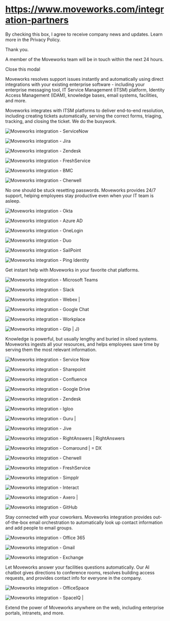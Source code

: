 # https://www.moveworks.com/integration-partners

By checking this box, I agree to receive company news and updates. Learn more in the Privacy Policy.

Thank you.

A member of the Moveworks team will be in touch within the next 24 hours.



  Close this modal
  


Moveworks resolves support issues instantly and automatically using direct integrations with your existing enterprise software - including your enterprise messaging tool, IT Service Management (ITSM) platform, Identity Access Management (IDAM), knowledge bases, email systems, facilities, and more.

Moveworks integrates with ITSM platforms to deliver end-to-end resolution, including creating tickets automatically, serving the correct forms, triaging, tracking, and closing the ticket. We do the busywork.

![Moveworks integration - ServiceNow](https://www.moveworks.com/hubfs/img/integrations/mark-only/servicenow.svg)

![Moveworks integration - Jira](https://www.moveworks.com/hubfs/img/integrations/mark-only/Jira_IconOnly.svg)

![Moveworks integration - Zendesk](https://www.moveworks.com/hubfs/zendesk-2.svg)

![Moveworks integration - FreshService](https://www.moveworks.com/hubfs/img/integrations/mark-only/freshservice.svg)

![Moveworks integration - BMC](https://www.moveworks.com/hubfs/BMC.svg)

![Moveworks integration - Cherwell](https://www.moveworks.com/hubfs/Cherwell.svg)

No one should be stuck resetting passwords. Moveworks provides 24/7 support, helping employees stay productive even when your IT team is asleep. 

![Moveworks integration - Okta](https://www.moveworks.com/hubfs/img/integrations/mark-only/okta.svg)

![Moveworks integration - Azure AD](https://www.moveworks.com/hubfs/Moveweb/Enterprise%20Logos%20(integrations)/azure-active-directory-1.png)

![Moveworks integration - OneLogin](https://www.moveworks.com/hubfs/img/integrations/mark-only/onelogin-bug-1.svg)

![Moveworks integration - Duo](https://www.moveworks.com/hubfs/img/integrations/mark-only/Duo_Logo_Green.svg)

![Moveworks integration - SailPoint](https://www.moveworks.com/hubfs/img/integrations/mark-only/sailpoint-bug.svg)

![Moveworks integration - Ping Identity](https://www.moveworks.com/hubfs/img/integrations/mark-only/ping_logo_singlecolor.svg)

Get instant help with Moveworks in your favorite chat platforms.

![Moveworks integration - Microsoft Teams](https://www.moveworks.com/hubfs/Microsoft_Teams_Icon_NEW-1.svg)

![Moveworks integration - Slack](https://www.moveworks.com/hubfs/img/integrations/mark-only/slack-bug-1.svg)

![Moveworks integration - Webex | ](https://www.moveworks.com/hubfs/Webex_ByCisco_Icon_Greyscale.png)

![Moveworks integration - Google Chat](https://www.moveworks.com/hubfs/Google_Hangouts_Chat.svg)

![Moveworks integration - Workplace](https://www.moveworks.com/hubfs/Facebook_Workplace-1.svg)

![Moveworks integration - Glip | J}](https://www.moveworks.com/hubfs/Glip_Icon_FullColor.png)

Knowledge is powerful, but usually lengthy and buried in siloed systems. Moveworks ingests all your resources, and helps employees save time by serving them the most relevant information. 

![Moveworks integration - Service Now](https://www.moveworks.com/hubfs/img/integrations/mark-only/servicenow.svg)

![Moveworks integration - Sharepoint](https://www.moveworks.com/hubfs/img/integrations/mark-only/microsoft-sharepoint-bug.svg)

![Moveworks integration - Confluence](https://www.moveworks.com/hubfs/Confluence_Icon_SingleColor_Black.svg)

![Moveworks integration - Google Drive](https://www.moveworks.com/hubfs/img/integrations/mark-only/google-drive-logo.svg)

![Moveworks integration - Zendesk](https://www.moveworks.com/hubfs/zendesk-3.svg)

![Moveworks integration - Igloo](https://www.moveworks.com/hubfs/Igloo.svg)

![Moveworks integration - Guru | ](https://www.moveworks.com/hubfs/guru-icon.png)

![Moveworks integration - Jive](https://www.moveworks.com/hubfs/Jive-1.svg)

![Moveworks integration - RightAnswers | RightAnswers](https://www.moveworks.com/hubfs/RightAnswers_ByUpland_Logo_FullColor.png)

![Moveworks integration - Comaround | = DX](https://www.moveworks.com/hubfs/Comaround_Icon_FullColor.png)

![Moveworks integration - Cherwell](https://www.moveworks.com/hubfs/Cherwell.svg)

![Moveworks integration - FreshService](https://www.moveworks.com/hubfs/img/integrations/mark-only/freshservice.svg)

![Moveworks integration - Simpplr](https://www.moveworks.com/hubfs/Simmplr_Logo_SingleColr.svg)

![Moveworks integration - Interact](https://www.moveworks.com/hubfs/img/integrations/mark-only/interact.svg)

![Moveworks integration - Axero | ](https://www.moveworks.com/hubfs/img/integrations/mark-only/axero.png)

![Moveworks integration - GitHub](https://www.moveworks.com/hubfs/GitHub_Logo_Dark.svg)

Stay connected with your coworkers. Moveworks integration provides out-of-the-box email orchestration to automatically look up contact information and add people to email groups.

![Moveworks integration - Office 365](https://www.moveworks.com/hubfs/img/integrations/mark-only/microsoft-office-365.svg)

![Moveworks integration - Gmail](https://www.moveworks.com/hubfs/gsuite_bug_light.svg)

![Moveworks integration - Exchange](https://www.moveworks.com/hubfs/img/integrations/mark-only/microsoft-exchange-bug.svg)

Let Moveworks answer your facilities questions automatically. Our AI chatbot gives directions to conference rooms, resolves building access requests, and provides contact info for everyone in the company.

![Moveworks integration - OfficeSpace](https://www.moveworks.com/hubfs/img/integrations/mark-only/officespace-logo-bug.svg)

![Moveworks integration - SpaceIQ | ](https://www.moveworks.com/hubfs/SpaceIQ_Logo_FullColor.png)

Extend the power of Moveworks anywhere on the web, including enterprise portals, intranets, and more.

